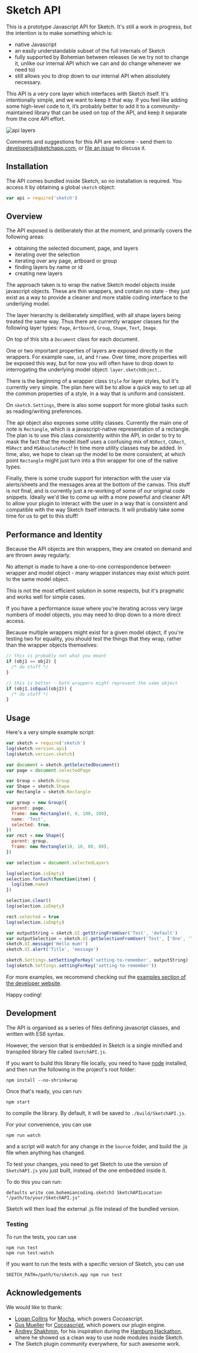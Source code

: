 # Sketch API

This is a prototype Javascript API for Sketch. It's still a work in progress, but the intention is to make something which is:

* native Javascript
* an easily understandable subset of the full internals of Sketch
* fully supported by Bohemian between releases (ie we try not to change it, unlike our internal API which we can and do change whenever we need to)
* still allows you to drop down to our internal API when absolutely necessary.

This API is a very core layer which interfaces with Sketch itself. It's intentionally simple, and we want to keep it that way. If you feel like adding some high-level code to it, it’s probably better to add it to a community-maintained library that can be used on top of the API, and keep it separate from the core API effort.

![api layers](https://cloud.githubusercontent.com/assets/206306/19645098/f7d3615c-99ea-11e6-962a-439fb553bf2d.png)

Comments and suggestions for this API are welcome - send them to developers@sketchapp.com, or [file an issue](https://github.com/BohemianCoding/SketchAPI/issues) to discuss it.

## Installation

The API comes bundled inside Sketch, so no installation is required. You access it by obtaining a global `sketch` object:

```javascript
var api = require('sketch')
```

## Overview

The API exposed is deliberately thin at the moment, and primarily covers the following areas:

* obtaining the selected document, page, and layers
* iterating over the selection
* iterating over any page, artboard or group
* finding layers by name or id
* creating new layers

The approach taken is to wrap the native Sketch model objects inside javascript objects. These are thin wrappers, and contain no state - they just exist as a way to provide a cleaner and more stable coding interface to the underlying model.

The layer hierarchy is deliberately simplified, with all shape layers being treated the same way. Thus there are currently wrapper classes for the following layer types: `Page`, `Artboard`, `Group`, `Shape`, `Text`, `Image`.

On top of this sits a `Document` class for each document.

One or two important properties of layers are exposed directly in the wrappers. For example `name`, `id`, and `frame`. Over time, more properties will be exposed this way, but for now you will often have to drop down to interrogating the underlying model object: `layer.sketchObject.`.

There is the beginning of a wrapper class `Style` for layer styles, but it's currently very simple. The plan here will be to allow a quick way to set up all the common properties of a style, in a way that is uniform and consistent.

On `sketch.Settings`, there is also some support for more global tasks such as reading/writing preferences.

The api object also exposes some utility classes. Currently the main one of note is `Rectangle`, which is a javascript-native representation of a rectangle. The plan is to use this class consistently within the API, in order to try to mask the fact that the model itself uses a confusing mix of `NSRect`, `CGRect`, `MSRect` and `MSAbsoluteRect`! In time more utility classes may be added. In time, also, we hope to clean up the model to be more consistent, at which point `Rectangle` might just turn into a thin wrapper for one of the native types.

Finally, there is some crude support for interaction with the user via alerts/sheets and the messages area at the bottom of the canvas. This stuff is _not_ final, and is currently just a re-working of some of our original code snippets. Ideally we'd like to come up with a more powerful and cleaner API to allow your plugin to interact with the user in a way that is consistent and compatible with the way Sketch itself interacts. It will probably take some time for us to get to this stuff!

## Performance and Identity

Because the API objects are thin wrappers, they are created on demand and are thrown away regularly.

No attempt is made to have a one-to-one correspondence between wrapper and model object - many wrapper instances may exist which point to the same model object.

This is not the most efficient solution in some respects, but it's pragmatic and works well for simple cases.

If you have a performance issue where you're iterating across very large numbers of model objects, you may need to drop down to a more direct access.

Because multiple wrappers might exist for a given model object, if you're testing two for equality, you should test the things that they wrap, rather than the wrapper objects themselves:

```javascript
// this is probably not what you meant
if (obj1 == obj2) {
  /* do stuff */
}

// this is better - both wrappers might represent the same object
if (obj1.isEqual(obj2)) {
  /* do stuff */
}
```

## Usage

Here's a very simple example script:

```javascript
var sketch = require('sketch')
log(sketch.version.api)
log(sketch.version.sketch)

var document = sketch.getSelectedDocument()
var page = document.selectedPage

var Group = sketch.Group
var Shape = sketch.Shape
var Rectangle = sketch.Rectangle

var group = new Group({
  parent: page,
  frame: new Rectangle(0, 0, 100, 100),
  name: 'Test',
  selected: true,
})
var rect = new Shape({
  parent: group,
  frame: new Rectangle(10, 10, 80, 80),
})

var selection = document.selectedLayers

log(selection.isEmpty)
selection.forEach(function(item) {
  log(item.name)
})

selection.clear()
log(selection.isEmpty)

rect.selected = true
log(selection.isEmpty)

var outputString = sketch.UI.getStringFromUser('Test', 'default')
var outputSelection = sketch.UI.getSelectionFromUser('Test', ['One', 'Two'], 1)
sketch.UI.message('Hello mum!')
sketch.UI.alert('Title', 'message')

sketch.Settings.setSettingForKey('setting-to-remember', outputString)
log(sketch.Settings.settingForKey('setting-to-remember'))
```

For more examples, we recommend checking out the [examples section of the developer website](http://developer.sketchapp.com/examples/).

Happy coding!

## Development

The API is organised as a series of files defining javascript classes, and written with ES6 syntax.

However, the version that is embedded in Sketch is a single minified and transpiled library file called `SketchAPI.js`.

If you want to build this library file locally, you need to have [node](https://nodejs.org) installed, and then run the following in the project's root folder:

```
npm install --no-shrinkwrap
```

Once that's ready, you can run:

```
npm start
```

to compile the library. By default, it will be saved to `./build/SketchAPI.js`.

For your convenience, you can use

```
npm run watch
```

and a script will watch for any change in the `Source` folder, and build the .js file when anything has changed.

To test your changes, you need to get Sketch to use the version of `SketchAPI.js` you just built, instead of the one embedded inside it.

To do this you can run:

```
defaults write com.bohemiancoding.sketch3 SketchAPILocation "/path/to/your/SketchAPI.js"
```

Sketch will then load the external .js file instead of the bundled version.

### Testing

To run the tests, you can use

```
npm run test
npm run test:watch
```

If you want to run the tests with a specific version of Sketch, you can use

```
SKETCH_PATH=/path/to/sketch.app npm run test
```

## Acknowledgements

We would like to thank:

* [Logan Collins](https://github.com/logancollins) for [Mocha](https://github.com/logancollins/Mocha), which powers Cocoascript.
* [Gus Mueller](https://github.com/ccgus) for [Cocoascript](https://github.com/ccgus/CocoaScript), which powers our plugin engine.
* [Andrey Shakhmin](https://github.com/turbobabr), for his inspiration during the [Hamburg Hackathon](http://designtoolshackday.com), where he showed us a clean way to use node modules inside Sketch.
* The Sketch plugin community everywhere, for such awesome work.
